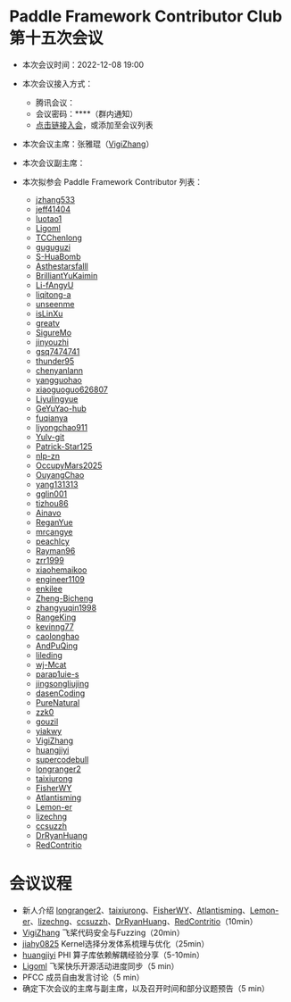 # Paddle Framework Contributor Club 第十五次会议

- 本次会议时间：2022-12-08 19:00

- 本次会议接入方式：

  - 腾讯会议：
  - 会议密码：\*\*\*\*（群内通知）
  - [点击链接入会](https://meeting.tencent.com/dm/xWAlkv4APBFv)，或添加至会议列表

- 本次会议主席：张雅琨（[VigiZhang](https://github.com/VigiZhang)）

- 本次会议副主席：

- 本次拟参会 Paddle Framework Contributor 列表：

  - [jzhang533](https://github.com/jzhang533)
  - [jeff41404](https://github.com/jeff41404)
  - [luotao1](https://github.com/luotao1)
  - [Ligoml](https://github.com/Ligoml)
  - [TCChenlong](https://github.com/TCChenlong)
  - [guguguzi](https://github.com/guguguzi)
  - [S-HuaBomb](https://github.com/S-HuaBomb)
  - [Asthestarsfalll](https://github.com/Asthestarsfalll)
  - [BrilliantYuKaimin](https://github.com/BrilliantYuKaimin)
  - [Li-fAngyU](https://github.com/Li-fAngyU)
  - [liqitong-a](https://github.com/liqitong-a)
  - [unseenme](https://github.com/unseenme)
  - [isLinXu](https://github.com/isLinXu)
  - [greatv](https://github.com/greatv)
  - [SigureMo](https://github.com/SigureMo)
  - [jinyouzhi](https://github.com/jinyouzhi)
  - [gsq7474741](https://github.com/gsq7474741)
  - [thunder95](https://github.com/thunder95)
  - [chenyanlann](https://github.com/chenyanlann)
  - [yangguohao](https://github.com/yangguohao)
  - [xiaoguoguo626807](https://github.com/xiaoguoguo626807)
  - [Liyulingyue](https://github.com/Liyulingyue)
  - [GeYuYao-hub](https://github.com/GeYuYao-hub)
  - [fuqianya](https://github.com/fuqianya)
  - [liyongchao911](https://github.com/liyongchao911)
  - [Yulv-git](https://github.com/Yulv-git)
  - [Patrick-Star125](https://github.com/Patrick-Star125)
  - [nlp-zn](https://github.com/nlp-zn)
  - [OccupyMars2025](https://github.com/OccupyMars2025)
  - [OuyangChao](https://github.com/OuyangChao)
  - [yang131313](https://github.com/yang131313)
  - [gglin001](https://github.com/gglin001)
  - [tizhou86](https://github.com/tizhou86)
  - [Ainavo](https://github.com/Ainavo)
  - [ReganYue](https://github.com/ReganYue)
  - [mrcangye](https://github.com/mrcangye)
  - [peachlcy](https://github.com/peachlcy)
  - [Rayman96](https://github.com/Rayman96)
  - [zrr1999](https://github.com/zrr1999)
  - [xiaohemaikoo](https://github.com/xiaohemaikoo)
  - [engineer1109](https://github.com/engineer1109)
  - [enkilee](https://github.com/enkilee)
  - [Zheng-Bicheng](https://github.com/Zheng-Bicheng)
  - [zhangyuqin1998](https://github.com/zhangyuqin1998)
  - [RangeKing](https://github.com/RangeKing)
  - [kevinng77](https://github.com/kevinng77)
  - [caolonghao](https://github.com/caolonghao)
  - [AndPuQing](https://github.com/AndPuQing)
  - [lileding](https://github.com/lileding)
  - [wj-Mcat](https://github.com/wj-Mcat)
  - [parap1uie-s](https://github.com/parap1uie-s)
  - [jingsongliujing](https://github.com/jingsongliujing)
  - [dasenCoding](https://github.com/dasenCoding)
  - [PureNatural](https://github.com/PureNatural)
  - [zzk0](https://github.com/zzk0)
  - [gouzil](https://github.com/gouzil)
  - [yiakwy](https://github.com/yiakwy)
  - [VigiZhang](https://github.com/VigiZhang)
  - [huangjiyi](https://github.com/huangjiyi)
  - [supercodebull](https://github.com/supercodebull)
  - [longranger2](https://github.com/longranger2)
  - [taixiurong](https://github.com/taixiurong)
  - [FisherWY](https://github.com/FisherWY)
  - [Atlantisming](https://github.com/Atlantisming)
  - [Lemon-er](https://github.com/Lemon-er)
  - [lizechng](https://github.com/lizechng)
  - [ccsuzzh](https://github.com/ccsuzzh)
  - [DrRyanHuang](https://github.com/DrRyanHuang)
  - [RedContritio](https://github.com/RedContritio)


# 会议议程

- 新人介绍 [longranger2](https://github.com/longranger2)、[taixiurong](https://github.com/taixiurong)、[FisherWY](https://github.com/FisherWY)、[Atlantisming](https://github.com/Atlantisming)、[Lemon-er](https://github.com/Lemon-er)、[lizechng](https://github.com/lizechng)、[ccsuzzh](https://github.com/ccsuzzh)、[DrRyanHuang](https://github.com/DrRyanHuang)、[RedContritio](https://github.com/RedContritio)（10min）
- [VigiZhang](https://github.com/VigiZhang) 飞桨代码安全与Fuzzing（20min）
- [jiahy0825](https://github.com/jiahy0825) Kernel选择分发体系梳理与优化（25min）
- [huangjiyi](https://github.com/huangjiyi) PHI 算子库依赖解耦经验分享（5-10min）
- [Ligoml](https://github.com/Ligoml) 飞桨快乐开源活动进度同步（5 min）
- PFCC 成员自由发言讨论（5 min）
- 确定下次会议的主席与副主席，以及召开时间和部分议题预告（5 min）
